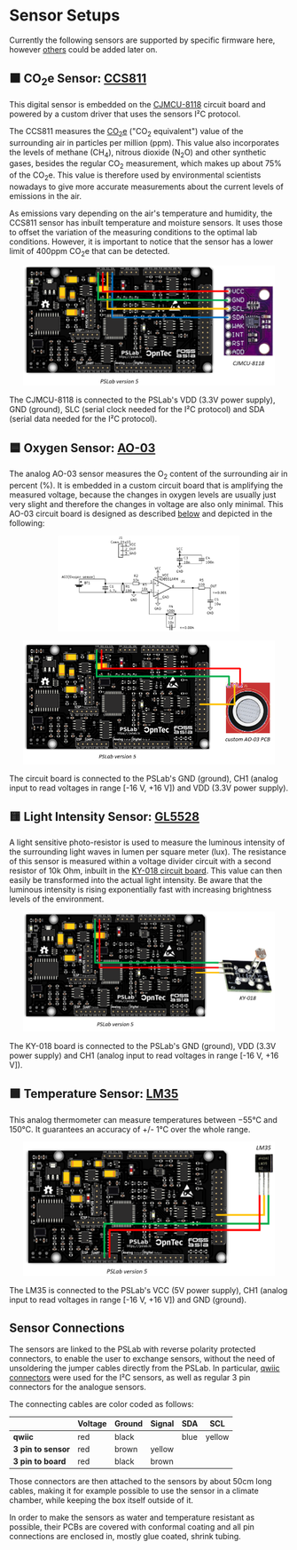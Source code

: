 # Sensor Setups

Currently the following sensors are supported by specific firmware here, however [others](https://pslab.io/sensors/) could be added later on.

## ⬛ CO<sub>2</sub>e Sensor: [CCS811](https://cdn.sparkfun.com/assets/learn_tutorials/1/4/3/CCS811_Datasheet-DS000459.pdf)

This digital sensor is embedded on the [CJMCU-8118](https://www.amazon.co.jp/-/en/CJMCU-8118-HDC1080-Monoxide-Temperature-Humidity/dp/B07KWPHYLY) circuit board and powered by a custom driver that uses the sensors I²C protocol.

The CCS811 measures the [CO<sub>2</sub>e](https://klima.com/blog/what-is-co2e/) ("CO<sub>2</sub> equivalent") value of the surrounding air in particles per million (ppm). This value also incorporates the levels of methane (CH<sub>4</sub>), nitrous dioxide (N<sub>2</sub>O) and other synthetic gases, besides the regular CO<sub>2</sub> measurement, which makes up about 75% of the CO<sub>2</sub>e. This value is therefore used by environmental scientists nowadays to give more accurate measurements about the current levels of emissions in the air.

As emissions vary depending on the air's temperature and humidity, the CCS811 sensor has inbuilt temperature and moisture sensors. It uses those to offset the variation of the measuring conditions to the optimal lab conditions. However, it is important to notice that the sensor has a lower limit of 400ppm CO<sub>2</sub>e that can be detected.

<p align="center">
    <img src="./images/co2_sensor_connection.png" alt="Connecting the co2 sensor" width="90%">
</p>
The CJMCU-8118 is connected to the PSLab's VDD (3.3V power supply), GND (ground), SLC (serial clock needed for the I²C protocol) and SDA (serial data needed for the I²C protocol).

## 🟦 Oxygen Sensor: [AO-03](http://www.aosong.com/userfiles/files/media/Datasheet%20AO-03.pdf)

The analog AO-03 sensor measures the O<sub>2</sub> content of the surrounding air in percent (%). It is embedded in a custom circuit board that is amplifying the measured voltage, because the changes in oxygen levels are usually just very slight and therefore the changes in voltage are also only minimal. This AO-03 circuit board is designed as described [below](./ao-03_amplifier_circuit_design/) and depicted in the following:
<p align="center">
    <img src="./images/ao-03_amplifier_circuit_schematic.png" alt="Schematic of the amplifier board" width="65%">
</p>

<p align="center">
    <img src="./images/o2_sensor_connection.png" alt="Connecting the o2 sensor" width="90%">
</p>
The circuit board is connected to the PSLab's GND (ground), CH1 (analog input to read voltages in range [-16 V, +16 V]) and VDD (3.3V power supply).

## 🟨 Light Intensity Sensor: [GL5528](https://pi.gate.ac.uk/pages/airpi-files/PD0001.pdf)

A light sensitive photo-resistor is used to measure the luminous intensity of the surrounding light waves in lumen per square meter (lux). The resistance of this sensor is measured within a voltage divider circuit with a second resistor of 10k Ohm, inbuilt in the [KY-018 circuit board](https://datasheetspdf.com/pdf-file/1402029/Joy-IT/KY-018/1). This value can then easily be transformed into the actual light intensity. Be aware that the luminous intensity is rising exponentially fast with increasing brightness levels of the environment.

<p align="center">
    <img src="./images/light_sensor_connection.png" alt="Connecting the light sensor" width="90%">
</p>
The KY-018 board is connected to the PSLab's GND (ground), VDD (3.3V power supply) and CH1 (analog input to read voltages in range [-16 V, +16 V]).

## 🟩 Temperature Sensor: [LM35](https://www.ti.com/lit/ds/symlink/lm35.pdf)

This analog thermometer can measure temperatures between −55°C and 150°C. It guarantees an accuracy of +/- 1°C over the whole range.

<p align="center">
    <img src="./images/temp_sensor_connection.png" alt="Connecting the temperature sensor" width="90%">
</p>
The LM35 is connected to the PSLab's VCC (5V power supply), CH1 (analog input to read voltages in range [-16 V, +16 V]) and GND (ground).

## Sensor Connections

The sensors are linked to the PSLab with reverse polarity protected connectors,
to enable the user to exchange sensors, without the need of unsoldering the jumper cables directly from the PSLab.
In particular, [qwiic connectors](https://www.sparkfun.com/qwiic) were used for the I²C sensors,
as well as regular 3 pin connectors for the analogue sensors.

The connecting cables are color coded as follows:

|                     | Voltage | Ground | Signal |  SDA | SCL    |
|---------------------|---------|--------|--------|----- |--------|
|      **qwiic**      |   red   |  black |        | blue | yellow |
| **3 pin to sensor** |   red   |  brown | yellow |      |        |
|  **3 pin to board** |   red   |  black |  brown |      |        |

Those connectors are then attached to the sensors by about 50cm long cables,
making it for example possible to use the sensor in a climate chamber, while
keeping the box itself outside of it.

In order to make the sensors as water and temperature resistant as possible, their PCBs are covered with conformal coating
and all pin connections are enclosed in, mostly glue coated, shrink tubing.
